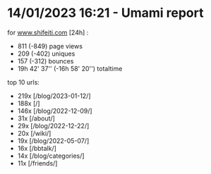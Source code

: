 # 14/01/2023 16:21 - Umami report
for www.shifeiti.com [24h] :

 - 811 (-849) page views
 - 209 (-402) uniques
 - 157 (-312) bounces
 - 19h 42' 37'' (-16h 58' 20'') totaltime


top 10 urls:
 - 219x [/blog/2023-01-12/]
 - 188x [/]
 - 146x [/blog/2022-12-09/]
 - 31x [/about/]
 - 29x [/blog/2022-12-22/]
 - 20x [/wiki/]
 - 19x [/blog/2022-05-07/]
 - 16x [/bbtalk/]
 - 14x [/blog/categories/]
 - 11x [/friends/]



